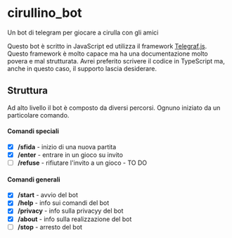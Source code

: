# cirullino_bot
Un bot di telegram per giocare a cirulla con gli amici


Questo bot è scritto in JavaScript ed utilizza il framework [Telegraf.js](https://telegraf.js.org/#/). Questo framework è molto capace ma ha una documentazione molto povera e mal strutturata. Avrei preferito scrivere il codice in TypeScript ma, anche in questo caso, il supporto lascia desiderare.

## Struttura
Ad alto livello il bot è composto da diversi percorsi. Ognuno iniziato da un particolare comando.

#### Comandi speciali

- [x] **/sfida** - inizio di una nuova partita
- [x] **/enter** - entrare in un gioco su invito
- [ ] **/refuse** - rifiutare l'invito a un gioco - TO DO

#### Comandi generali

- [x] **/start** - avvio del bot
- [x] **/help** - info sui comandi del bot
- [x] **/privacy** - info sulla privacyy del bot
- [x] **/about** - info sulla realizzazione del bot
- [ ] **/stop** - arresto del bot